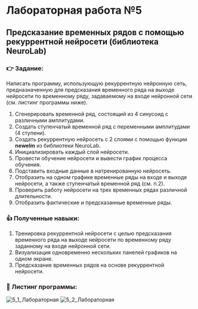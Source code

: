 # Лабораторная работа №5
## Предсказание временных рядов с помощью рекуррентной нейросети (библиотека NeuroLab)
### :point_right: Задание:
Написать программу, использующую рекуррентную нейронную сеть, предназначенную для предсказания временного ряда на выходе нейросети по временному ряду, задаваемому на входе нейронной сети (см. листинг программы ниже).
1. Сгенерировать временной ряд, состоящий из 4 синусоид с различными амплитудами.
2. Создать ступенчатый временной ряд с переменными амплитудами (4 ступени).
3. Создать рекуррентную нейросеть с 2 слоями с помощью функции **newelm** из библиотеки NeuroLab.
4. Инициализировать каждый слой нейросети.
5. Провести обучение нейросети и вывести график процесса обучения.
6. Подставить входные данные в натренированную нейросеть.
7. Отобразить на одном графике временные ряды на входе и выходе нейросети, а также ступенчатый временной ряд (см. п.2).
8.  Проверить работу нейросети на трех временных рядах различной длительности.
9.  Отобразить фактические и предсказанные временные ряды.
    
### :thumbsup: Полученные навыки:
1. Тренировка рекуррентной нейросети с целью предсказания временного ряда на выходе нейросети по временному ряду заданному на входе нейронной сети.
2. Визуализация одновременно нескольких панелей графиков на одном экране.
3. Предсказание временных рядов на основе рекуррентной нейросети.
### :bookmark_tabs: Листинг программы:
![5_1_Лабораторная](https://github.com/user-attachments/assets/32a8bb3b-190e-4334-aed4-15736092ea81)
![5_2_Лабораторная](https://github.com/user-attachments/assets/f29759bf-d7bd-443b-a3f1-071a55cf44de)

